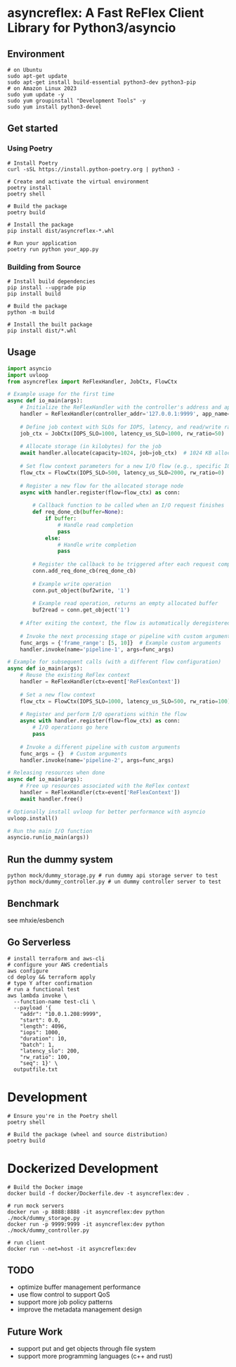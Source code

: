 # asyncreflex: A Fast ReFlex Client Library for Python3/asyncio

## Environment

    # on Ubuntu
    sudo apt-get update
    sudo apt-get install build-essential python3-dev python3-pip
    # on Amazon Linux 2023
    sudo yum update -y
    sudo yum groupinstall "Development Tools" -y
    sudo yum install python3-devel

## Get started

### Using Poetry

```
# Install Poetry
curl -sSL https://install.python-poetry.org | python3 -

# Create and activate the virtual environment
poetry install
poetry shell

# Build the package
poetry build

# Install the package
pip install dist/asyncreflex-*.whl

# Run your application
poetry run python your_app.py
```

### Building from Source

```
# Install build dependencies
pip install --upgrade pip
pip install build

# Build the package
python -m build

# Install the built package
pip install dist/*.whl
```

## Usage

```python
import asyncio
import uvloop
from asyncreflex import ReFlexHandler, JobCtx, FlowCtx

# Example usage for the first time
async def io_main(args):
    # Initialize the ReFlexHandler with the controller's address and application name
    handler = ReFlexHandler(controller_addr='127.0.0.1:9999', app_name="test-app")
    
    # Define job context with SLOs for IOPS, latency, and read/write ratio
    job_ctx = JobCtx(IOPS_SLO=1000, latency_us_SLO=1000, rw_ratio=50)
    
    # Allocate storage (in kilobytes) for the job
    await handler.allocate(capacity=1024, job=job_ctx)  # 1024 KB allocation
    
    # Set flow context parameters for a new I/O flow (e.g., specific IOPS and latency)
    flow_ctx = FlowCtx(IOPS_SLO=500, latency_us_SLO=2000, rw_ratio=0)
    
    # Register a new flow for the allocated storage node
    async with handler.register(flow=flow_ctx) as conn:
        
        # Callback function to be called when an I/O request finishes
        def req_done_cb(buffer=None):
            if buffer:
                # Handle read completion
                pass
            else:
                # Handle write completion
                pass
        
        # Register the callback to be triggered after each request completes
        conn.add_req_done_cb(req_done_cb)
        
        # Example write operation
        conn.put_object(buf2write, '1')  
        
        # Example read operation, returns an empty allocated buffer
        buf2read = conn.get_object('1')
    
    # After exiting the context, the flow is automatically deregistered
    
    # Invoke the next processing stage or pipeline with custom arguments
    func_args = {'frame_range': [5, 10]}  # Example custom arguments
    handler.invoke(name='pipeline-1', args=func_args)

# Example for subsequent calls (with a different flow configuration)
async def io_main(args):
    # Reuse the existing ReFlex context
    handler = ReFlexHandler(ctx=event['ReFlexContext'])
    
    # Set a new flow context
    flow_ctx = FlowCtx(IOPS_SLO=1000, latency_us_SLO=500, rw_ratio=100)
    
    # Register and perform I/O operations within the flow
    async with handler.register(flow=flow_ctx) as conn:
        # I/O operations go here
        pass
    
    # Invoke a different pipeline with custom arguments
    func_args = {}  # Custom arguments
    handler.invoke(name='pipeline-2', args=func_args)

# Releasing resources when done
async def io_main(args):
    # Free up resources associated with the ReFlex context
    handler = ReFlexHandler(ctx=event['ReFlexContext'])
    await handler.free()

# Optionally install uvloop for better performance with asyncio
uvloop.install()

# Run the main I/O function
asyncio.run(io_main(args))
```

## Run the dummy system

    python mock/dummy_storage.py # run dummy api storage server to test
    python mock/dummy_controller.py # un dummy controller server to test

## Benchmark

see mhxie/esbench

## Go Serverless

    # install terraform and aws-cli
    # configure your AWS credentials
    aws configure
    cd deploy && terraform apply
    # type Y after confirmation
    # run a functional test
    aws lambda invoke \
      --function-name test-cli \
      --payload '{
        "addr": "10.0.1.208:9999",
        "start": 0.0,
        "length": 4096,
        "iops": 1000,
        "duration": 10,
        "batch": 1,
        "latency_slo": 200,
        "rw_ratio": 100,
        "seq": 1}' \
      outputfile.txt

# Development

```
# Ensure you're in the Poetry shell
poetry shell

# Build the package (wheel and source distribution)
poetry build
```

# Dockerized Development
```
# Build the Docker image
docker build -f docker/Dockerfile.dev -t asyncreflex:dev .

# run mock servers
docker run -p 8888:8888 -it asyncreflex:dev python ./mock/dummy_storage.py
docker run -p 9999:9999 -it asyncreflex:dev python ./mock/dummy_controller.py

# run client
docker run --net=host -it asyncreflex:dev
```

## TODO

- optimize buffer management performance
- use flow control to support QoS
- support more job policy patterns
- improve the metadata management design

## Future Work

- support put and get objects through file system
- support more programming languages (c++ and rust)
